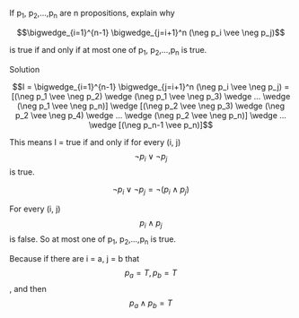 If p<sub>1</sub>, p<sub>2</sub>,...,p<sub>n</sub> are n propositions, explain why

$$\bigwedge_{i=1}^{n-1} \bigwedge_{j=i+1}^n (\neg p_i \vee \neg p_j)$$

is true if and only if at most one of p<sub>1</sub>, p<sub>2</sub>,...,p<sub>n</sub> is true.

Solution

$$I = \bigwedge_{i=1}^{n-1} \bigwedge_{j=i+1}^n (\neg p_i \vee \neg p_j) = [(\neg p_1 \vee \neg p_2) \wedge (\neg p_1 \vee \neg p_3) \wedge ... \wedge (\neg p_1 \vee \neg p_n)] \wedge [(\neg p_2 \vee \neg p_3) \wedge (\neg p_2 \vee \neg p_4) \wedge ... \wedge (\neg p_2 \vee \neg p_n)] \wedge ... \wedge [(\neg p_n-1 \vee p_n)]$$

This means I = true if and only if for every (i, j) $$\neg p_i \vee \neg p_j$$ is true. 

$$\neg p_i \vee \neg p_j = \neg (p_i \wedge p_j)$$

For every (i, j) $$p_i \wedge p_j$$ is false. So at most one of p<sub>1</sub>, p<sub>2</sub>,...,p<sub>n</sub> is true.

Because if there are i = a, j = b that $$p_a = T, p_b = T$$, and then $$p_a \wedge p_b = T$$